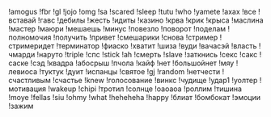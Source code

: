 !amogus
!fbr
!gl
!jojo
!omg
!sa
!scared
!sleep
!tutu
!who
!yamete
!ахах
!все
!вставай
!гавс
!дебилы
!жесть
!идиты
!казино
!крва
!крик
!крыса
!маслина
!мастер
!маюри
!мешаешь
!минус
!повезло
!поворот
!поделам
!полномочия
!получить
!привет
!смешарики
!снова
!стример
!стримеридет
!терминатор
!фиаско
!хватит
!шиза
!вуди
!вачасэй
!власть
!чмарди
!наруто
!triple
!спс
!stick
!ah
!смерть
!slave
!заткнись
!секс
!сакс
!саске
!сэд
!квадра
!абосрыш
!пчола
!кайф
!нет
!большойнет
!мяу
!левиоса
!туктук
!дуит
!испанцы
!святое
!gj
!random
!нетчести
!счастливым
!счастье
!knew
!голосование
!винкс
!чудище
!удар1
!уолтер
!мотивация
!wakeup
!chipi
!тротил
!солнце
!оаоаоа
!роллим
!тишина
!moye
!fellas
!siu
!ohmy
!what
!heheheha
!happy
!блиат
!бомбокат
!эмоции
!зажим

